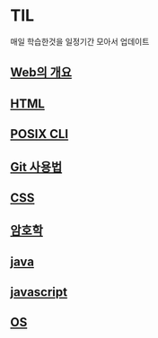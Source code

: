 # TIL
매일 학습한것을 일정기간 모아서 업데이트
## [Web의 개요](국비지원학원/web/web_개요.md)
## [HTML](국비지원학원/web/html/HTML_기초.md)
## [POSIX CLI](국비지원학원/GIT/POSIX_CLI_기초.md)
## [Git 사용법](국비지원학원/GIT/내가보려고_만드는_Git_사용법.md)
## [CSS](국비지원학원/web/css/CSS.md)
## [암호학](국비지원학원/database/cryptography.md)
## [java](국비지원학원/java/java.md)
## [javascript](국비지원학원/web/javascript/javascript.md)
## [OS](OS/운영체제.md)